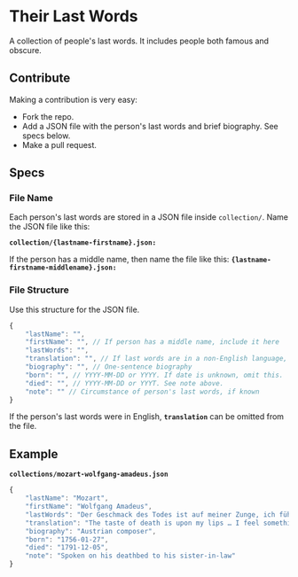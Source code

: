 # Their Last Words
A collection of people's last words. It includes people both famous and obscure.


## Contribute
Making a contribution is very easy:
- Fork the repo.
- Add a JSON file with the person's last words and brief biography. See specs below.
- Make a pull request.


## Specs
### File Name
Each person's last words are stored in a JSON file inside `collection/`. Name the JSON file like this:

**`collection/{lastname-firstname}.json:`**

If the person has a middle name, then name the file like this: **`{lastname-firstname-middlename}.json:`**

### File Structure
Use this structure for the JSON file.

```js
{
	"lastName": "",
	"firstName": "", // If person has a middle name, include it here
	"lastWords": "",
	"translation": "", // If last words are in a non-English language, include English translation
	"biography": "", // One-sentence biography
	"born": "", // YYYY-MM-DD or YYYY. If date is unknown, omit this.
	"died": "", // YYYY-MM-DD or YYYT. See note above.
	"note": "" // Circumstance of person's last words, if known
}
```
If the person's last words were in English, **`translation`** can be omitted from the file.

## Example 
**`collections/mozart-wolfgang-amadeus.json`**

```js
{
	"lastName": "Mozart",
	"firstName": "Wolfgang Amadeus",
	"lastWords": "Der Geschmack des Todes ist auf meiner Zunge, ich fühle etwas, das nicht von dieser Welt ist.",
	"translation": "The taste of death is upon my lips … I feel something, that is not of this earth.",
	"biography": "Austrian composer",
	"born": "1756-01-27",
	"died": "1791-12-05",
	"note": "Spoken on his deathbed to his sister-in-law"
}
```